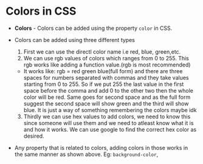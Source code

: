 # Colors in CSS

- **Colors** - Colors can be added using the property `color` in CSS.
- Colors can be added using three different types
  1. First we can use the directl color name i.e red, blue, green,etc.
  2. We can use rgb values of colors which ranges from 0 to 255. This rgb works like adding a function value.(rgb is most recommended)
  - It works like: rgb = red green blue(full form) and there are three spaces for numbers separated with commas and they take values starting from 0 to 255. So if we put 255 the last value in the first space before the comma and add 0 to the other two then the whole color will be red. Same goes for second space and as the full form suggest the second space will show green and the third will show blue. It is just a way of something remembering the colors maybe idk
  3. Thirdly we can use hex values to add colors, we need to know this since someone will use them and we need to atleast know what it is and how it works. We can use google to find the correct hex color as desired.

- Any property that is related to colors, adding colors in those works in the same manner as shown above. Eg: `background-color`, 